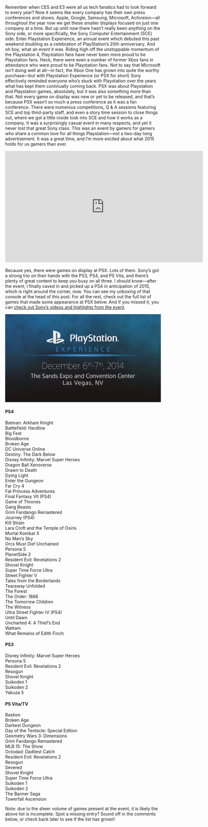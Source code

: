 <!--t Playstation Experience Roundup + PS4 Unboxing! t-->
<!--tag 2014,archive,features,gaming,thinkboxly tag-->
<!--image /content/images/playstation-experience-roundup-ps4/playstation41-1200x6751-1024x576.jpg image-->
  
Remember when CES and E3 were all us tech fanatics had to look forward to every year? Now it seems like every company has their own press conferences and shows. Apple, Google, Samsung, Microsoft, Activision—all throughout the year now we get these smaller displays focused on just one company at a time. But up until now there hasn’t really been anything on the Sony side, or more specifically, the Sony Computer Entertainment (SCE) side. Enter Playstation Experience, an annual event which debuted this past weekend doubling as a celebration of PlayStation’s 20th anniversary. And oh boy, what an event it was. Riding high off the unstoppable momentum of the Playstation 4, Playstation fans have never been more proud to be Playstation fans. Heck, there were even a number of former Xbox fans in attendance who were proud to be Playstation fans. Not to say that Microsoft isn’t doing well at all—in fact, the Xbox One has grown into quite the worthy purchase—but with Playstation Experience (or PSX for short) Sony effectively reminded everyone who’s stuck with Playstation over the years what has kept them continually coming back. PSX was about Playstation and Playstation games, absolutely, but it was also something more than that. Not every game on display was new or yet to be released, and that’s because PSX wasn’t so much a press conference as it was a fan conference. There were numerous competitions, Q & A sessions featuring SCE and top third-party staff, and even a story time session to close things out, where we got a little inside look into SCE and how it works as a company. It was a surprisingly casual event in many respects, and yet it never lost that great Sony class. This was an event by gamers for gamers who share a common love for all things Playstation—not a two-day-long advertisement. It was a great time, and I’m more excited about what 2015 holds for us gamers than ever.  
  

<iframe width="640" height="360" src="https://www.youtube.com/embed/HcaN9ibIM1E?rel=0" frameborder="0" allowfullscreen></iframe>

  
  
Because yes, there were games on display at PSX. Lots of them. Sony’s got a strong trio on their hands with the PS3, PS4, and PS Vita, and there’s plenty of great content to keep you busy on all three. I should know—after the event, I finally caved in and picked up a PS4 in anticipation of 2015, which is right around the corner, now. You can see my unboxing of that console at the head of this post. For all the rest, check out the full list of games that made some appearance at PSX below. And if you missed it, you can [check out Sony’s videos and highlights from the event](http://www.playstation.com/en-us/campaigns/2014/playstation-experience/).  
  
[![](/content/images/playstation-experience-roundup-ps4/PSexperience1-640x3601.jpg)](/content/images/playstation-experience-roundup-ps4/PSexperience1-640x3601.jpg)  
  

#### PS4

Batman: Arkham Knight  
Battlefield: Hardline  
Big Fest  
Bloodborne  
Broken Age  
DC Universe Online  
Destiny: The Dark Below  
Disney Infinity: Marvel Super Heroes  
Dragon Ball Xenoverse  
Drawn to Death  
Dying Light  
Enter the Gungeon  
Far Cry 4  
Fat Princess Adventures  
Final Fantasy VII (PS4)  
Game of Thrones  
Gang Beasts  
Grim Fandango Remastered  
Journey (PS4)  
Kill Strain  
Lara Croft and the Temple of Osiris  
Mortal Kombat X  
No Man’s Sky  
Orcs Must Die! Unchained  
Persona 5  
PlanetSide 2  
Resident Evil: Revelations 2  
Shovel Knight  
Super Time Force Ultra  
Street Fighter V  
Tales from the Borderlands  
Tearaway Unfolded  
The Forest  
The Order: 1886  
The Tomorrow Children  
The Witness  
Ultra Street Fighter IV (PS4)  
Until Dawn  
Uncharted 4: A Thief’s End  
Wattam  
What Remains of Edith Finch  
  

#### PS3

Disney Infinity: Marvel Super Heroes  
Persona 5  
Resident Evil: Revelations 2  
Resogun  
Shovel Knight  
Suikoden 1  
Suikoden 2  
Yakuza 5  
  
  

#### PS Vita/TV

Bastion  
Broken Age  
Darkest Dungeon  
Day of the Tentacle: Special Edition  
Geometry Wars 3: Dimensions  
Grim Fandango Remastered  
MLB 15: The Show  
Octodad: Dadliest Catch  
Resident Evil: Revelations 2  
Resogun  
Severed  
Shovel Knight  
Super Time Force Ultra  
Suikoden 1  
Suikoden 2  
The Banner Saga  
Towerfall Ascension  
  
Note: due to the sheer volume of games present at the event, it is likely the above list is incomplete. Spot a missing entry? Sound off in the comments below, or check back later to see if the list has grown!
